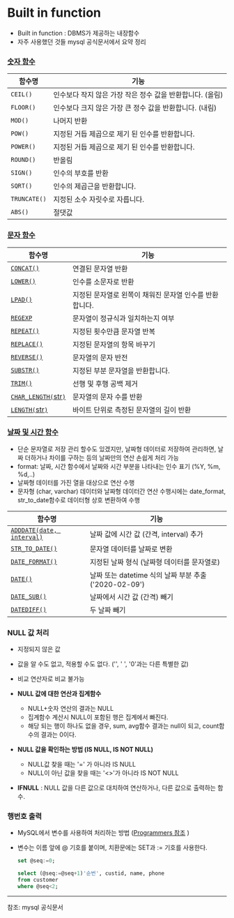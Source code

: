 # Built in function

- Built in function : DBMS가 제공하는 내장함수
- 자주 사용했던 것들 mysql 공식문서에서 요약 정리

### [숫자 함수](https://dev.mysql.com/doc/refman/8.0/en/numeric-functions.html)

| 함수명       | 기능                                                      |
| ------------ | -------------------------------------------------- |
| `CEIL()`     | 인수보다 작지 않은 가장 작은 정수 값을 반환합니다. (올림) |
| `FLOOR()`    | 인수보다 크지 않은 가장 큰 정수 값을 반환합니다. (내림)   |
| `MOD()`      | 나머지 반환                                               |
| `POW()`      | 지정된 거듭 제곱으로 제기 된 인수를 반환합니다.           |
| `POWER()`    | 지정된 거듭 제곱으로 제기 된 인수를 반환합니다.           |
| `ROUND()`    | 반올림                                                    |
| `SIGN()` | 인수의 부호를 반환 |
| `SQRT()` | 인수의 제곱근을 반환합니다. |
| `TRUNCATE()` | 지정된 소수 자릿수로 자릅니다. |
| `ABS()` | 절댓값 |



### [문자 함수](https://dev.mysql.com/doc/refman/8.0/en/string-functions.html)

| 함수명                                                       | 기능                                                    |
| ------------------------------------------------------------ | ------------------------------------------------------- |
| [`CONCAT()`](https://dev.mysql.com/doc/refman/8.0/en/string-functions.html#function_concat) | 연결된 문자열 반환                                      |
| [`LOWER()`](https://dev.mysql.com/doc/refman/8.0/en/string-functions.html#function_lower) | 인수를 소문자로 반환                                    |
| [`LPAD()`](https://dev.mysql.com/doc/refman/8.0/en/string-functions.html#function_lpad) | 지정된 문자열로 왼쪽이 채워진 문자열 인수를 반환합니다. |
| [`REGEXP`](https://dev.mysql.com/doc/refman/8.0/en/regexp.html#operator_regexp) | 문자열이 정규식과 일치하는지 여부                       |
| [`REPEAT()`](https://dev.mysql.com/doc/refman/8.0/en/string-functions.html#function_repeat) | 지정된 횟수만큼 문자열 반복                             |
| [`REPLACE()`](https://dev.mysql.com/doc/refman/8.0/en/string-functions.html#function_replace) | 지정된 문자열의 항목 바꾸기                             |
| [`REVERSE()`](https://dev.mysql.com/doc/refman/8.0/en/string-functions.html#function_reverse) | 문자열의 문자 반전                                      |
| [`SUBSTR()`](https://dev.mysql.com/doc/refman/8.0/en/string-functions.html#function_substr) | 지정된 부분 문자열을 반환합니다.                        |
| [`TRIM()`](https://dev.mysql.com/doc/refman/8.0/en/string-functions.html#function_trim) | 선행 및 후행 공백 제거                                  |
| [`CHAR_LENGTH(`str`)`](https://dev.mysql.com/doc/refman/8.0/en/string-functions.html#function_char-length) | 문자열의 문자 수를 반환                                 |
| [`LENGTH(`str`)`](https://dev.mysql.com/doc/refman/8.0/en/string-functions.html#function_length) | 바이트 단위로 측정된 문자열의 길이 반환                 |





### [날짜 및 시간 함수](https://dev.mysql.com/doc/refman/8.0/en/date-and-time-functions.html)

* 단순 문자열로 저장 관리 할수도 있겠지만, 날짜형 데이터로 저장하여 관리하면, 날짜 더하거나 차이를 구하는 등의 날짜만의 연산 손쉽게 처리 가능
* format: 날짜, 시간 함수에서 날짜와 시간 부분을 나타내는 인수 표기 (%Y, %m, %d,..)
* 날짜형 데이터를 가진 열을 대상으로 연산 수행
* 문자형 (char, varchar) 데이터와 날짜형 데이터간 연산 수행시에는 date_format, str_to_date함수로 데이터형 상호 변환하여 수행

| 함수명                                                       | 기능                                                  |
| ------------------------------------------------------------ | ----------------------------------------------------- |
| [`ADDDATE(date, interval)`](https://dev.mysql.com/doc/refman/8.0/en/date-and-time-functions.html#function_adddate) | 날짜 값에 시간 값 (간격, interval) 추가               |
| [`STR_TO_DATE()`](https://dev.mysql.com/doc/refman/8.0/en/date-and-time-functions.html#function_str-to-date) | 문자열 데이터를 날짜로 변환                           |
| [`DATE_FORMAT()`](https://dev.mysql.com/doc/refman/8.0/en/date-and-time-functions.html#function_date-format) | 지정된 날짜 형식 (날짜형 데이터를 문자열로)           |
| [`DATE()`](https://dev.mysql.com/doc/refman/8.0/en/date-and-time-functions.html#function_date) | 날짜 또는 datetime 식의 날짜 부분 추출 ('2020-02-09') |
| [`DATE_SUB()`](https://dev.mysql.com/doc/refman/8.0/en/date-and-time-functions.html#function_date-sub) | 날짜에서 시간 값 (간격) 빼기                          |
| [`DATEDIFF()`](https://dev.mysql.com/doc/refman/8.0/en/date-and-time-functions.html#function_datediff) | 두 날짜 빼기                                          |







### NULL 값 처리

* 지정되지 않은 값
* 값을 알 수도 없고, 적용할 수도 없다. ('', ' ', '0'과는 다른 특별한 값)
* 비교 연산자로 비교 불가능 
* **NULL 값에 대한 연산과 집계함수**
  * NULL+숫자 연산의 결과는 NULL
  * 집계함수 계산시 NULL이 포함된 행은 집계에서 빠진다.
  * 해당 되는 행이 하나도 없을 경우, sum, avg함수 결과는 null이 되고, count함수의 결과는 0이다.

* **NULL 값을 확인하는 방법 (IS NULL, IS NOT NULL)**
  * NULL값 찾을 때는 '=' 가 아니라 IS NULL
  * NULL이 아닌 값을 찾을 때는 '<>'가 아니라 IS NOT NULL

* **IFNULL** : NULL 값을 다른 값으로 대치하여 연산하거나, 다른 값으로 출력하는 함수.





### 행번호 출력

* MySQL에서 변수를 사용하여 처리하는 방법 ([Programmers 참조](https://github.com/minhee0327/Algorithm/blob/master/SQL/Programmers/level4.md#2-%EC%9E%85%EC%96%91%EC%8B%9C%EA%B0%81-%EA%B5%AC%ED%95%98%EA%B8%B0-2) )

* 변수는 이름 앞에 @ 기호를 붙이며, 치환문에는 SET과 := 기호를 사용한다.

  ```sql
  set @seq:=0;
  
  select (@seq:=@seq+1)'순번', custid, name, phone
  from customer
  where @seq<2;
  ```

---

참조: mysql 공식문서



